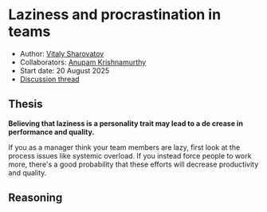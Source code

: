 # Laziness and procrastination in teams

- Author: [Vitaly Sharovatov](https://sharovatov.github.io)
- Collaborators: [Anupam Krishnamurthy](https://github.com/anupamck)
- Start date: 20 August 2025
- [Discussion thread](https://github.com/sharovatov/beyondquality/discussions/3)

## Thesis

**Believing that laziness is a personality trait may lead to a de crease in performance and quality.**

If you as a manager think your team members are lazy, first look at the process issues like systemic overload. If you instead force people to work more, there's a good probability that these efforts will decrease productivity and quality.

## Reasoning

